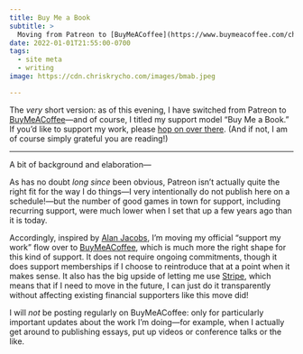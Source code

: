 ```yaml
---
title: Buy Me a Book
subtitle: >
  Moving from Patreon to [BuyMeACoffee](https://www.buymeacoffee.com/chriskrycho) for folks to support my writing if so inclined.
date: 2022-01-01T21:55:00-0700
tags:
  - site meta
  - writing
image: https://cdn.chriskrycho.com/images/bmab.jpeg

---
```


The *very* short version: as of this evening, I have switched from Patreon to [BuyMeACoffee][bmab]—and of course, I titled my support model “Buy Me a Book.” If you’d like to support my work, please [hop on over there][bmab]. (And if not, I am of course simply grateful you are reading!)

[bmab]: https://buymeacoffee.com/chriskrycho

---

A bit of background and elaboration—

As has no doubt *long since* been obvious, Patreon isn’t actually quite the right fit for the way I do things—I very intentionally do not publish here on a schedule!—but the number of good games in town for support, including recurring support, were much lower when I set that up a few years ago than it is today.

Accordingly, inspired by [Alan Jacobs](https://blog.ayjay.org/buy-me-a-dragon/), I’m moving my official “support my work” flow over to [BuyMeACoffee][bmab], which is much more the right shape for this kind of support. It does not require ongoing commitments, though it does support memberships if I choose to reintroduce that at a point when it makes sense. It also has the big upside of letting me use [Stripe](https://stripe.com), which means that if I need to move in the future, I can just do it transparently without affecting existing financial supporters like this move did!

I will *not* be posting regularly on BuyMeACoffee: only for particularly important updates about the work I’m doing—for example, when I actually get around to publishing essays, put up videos or conference talks or the like.
